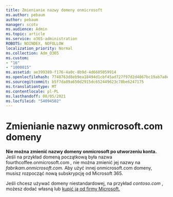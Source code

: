 ```yaml
---
title: Zmienianie nazwy domeny onmicrosoft
ms.author: pebaum
author: pebaum
manager: scotv
ms.audience: Admin
ms.topic: article
ms.service: o365-administration
ROBOTS: NOINDEX, NOFOLLOW
localization_priority: Normal
ms.collection: Adm_O365
ms.custom:
- "16"
- "1000015"
ms.assetid: ae399389-f176-4a0c-8b9d-4d6605059914
ms.openlocfilehash: 7748763d8eb9ea18494d1cbf45ad727f97d2d4067bc19ab7a8e60eeb738b668f
ms.sourcegitcommit: b5f7da89a650d2915dc652449623c78be6247175
ms.translationtype: MT
ms.contentlocale: pl-PL
ms.lasthandoff: 08/05/2021
ms.locfileid: "54094502"
---
```

# <a name="rename-your-onmicrosoftcom-domain"></a>Zmienianie nazwy onmicrosoft.com domeny

 **Nie można zmienić nazwy domeny onmicrosoft po utworzeniu konta.** Jeśli na przykład domeną początkową była nazwa fourthcoffee.onmicrosoft.com *,* nie można zmienić jej nazwy na *fabrikam.onmicrosoft.com.* Aby użyć innej onmicrosoft.com domeny, musisz rozpocząć nową subskrypcję od Microsoft 365.
  
Jeśli chcesz używać domeny niestandardowej, na przykład [](https://docs.microsoft.com/microsoft-365/admin/setup/add-domain) *contoso.com* , możesz dodać własną lub [kupić ją od firmy Microsoft.](https://docs.microsoft.com/microsoft-365/admin/get-help-with-domains/buy-a-domain-name)
  
